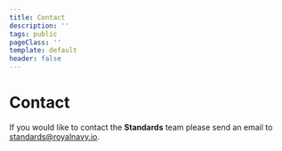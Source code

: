 ```yaml
---
title: Contact
description: ''
tags: public
pageClass: ''
template: default
header: false
---
```


# Contact
If you would like to contact the **Standards** team please send an email to [&#115;&#116;&#097;&#110;&#100;&#097;&#114;&#100;&#115;&#064;&#114;&#111;&#121;&#097;&#108;&#110;&#097;&#118;&#121;&#046;&#105;&#111;](mailto:&#115;&#116;&#097;&#110;&#100;&#097;&#114;&#100;&#115;&#064;&#114;&#111;&#121;&#097;&#108;&#110;&#097;&#118;&#121;&#046;&#105;&#111;).

